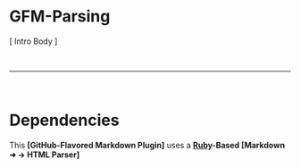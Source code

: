# GFM-Parsing

[ Intro Body ]

<br />

---

<br />

# Dependencies

This __[GitHub-Flavored Markdown Plugin]__ uses a __[Ruby](https://www.ruby-lang.org/en/)-Based [Markdown ➜ → HTML Parser]__